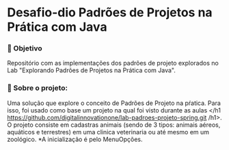 # Desafio-dio Padrões de Projetos na Prática com Java

### 💎 Objetivo 
  Repositório com as implementações dos padrões de projeto explorados no Lab "Explorando Padrões de Projetos na Prática com Java".
  
### 💎 Sobre o projeto:
 Uma solução que explore o conceito de Padrões de Projeto na pŕatica. Para isso, foi usado como base um projeto na qual foi visto durante as aulas </h1 https://github.com/digitalinnovationone/lab-padroes-projeto-spring.git /h1>.
 O projeto consiste em cadastras animais (sendo de 3 tipos: animais aéreos, aquáticos e terrestres) em uma clinica veterinaria ou até mesmo em um zoológico.
 *A inicialização é pelo MenuOpções.
